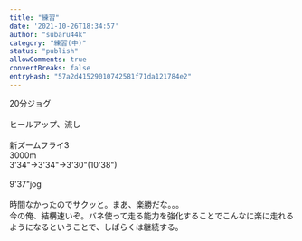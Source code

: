 ```yaml
---
title: "練習"
date: '2021-10-26T18:34:57'
author: "subaru44k"
category: "練習(中)"
status: "publish"
allowComments: true
convertBreaks: false
entryHash: "57a2d41529010742581f71da121784e2"
---
```

20分ジョグ<br>
<br>
ヒールアップ、流し<br>
<br>
新ズームフライ3<br>
3000m<br>
3'34"→3'34"→3'30"(10'38")<br>
<br>
9'37"jog<br>
<br>
時間なかったのでサクッと。まあ、楽勝だな。。。<br>
今の俺、結構速いぞ。バネ使って走る能力を強化することでこんなに楽に走れるようになるということで、しばらくは継続する。
